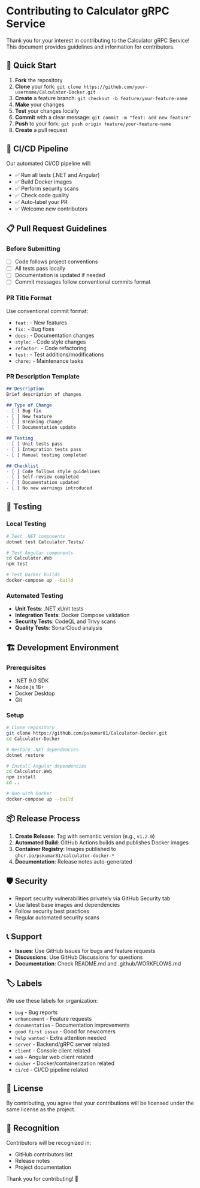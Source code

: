 # Contributing to Calculator gRPC Service

Thank you for your interest in contributing to the Calculator gRPC Service! This document provides guidelines and information for contributors.

## 🚀 Quick Start

1. **Fork** the repository
2. **Clone** your fork: `git clone https://github.com/your-username/Calculator-Docker.git`
3. **Create** a feature branch: `git checkout -b feature/your-feature-name`
4. **Make** your changes
5. **Test** your changes locally
6. **Commit** with a clear message: `git commit -m "feat: add new feature"`
7. **Push** to your fork: `git push origin feature/your-feature-name`
8. **Create** a pull request

## 🔄 CI/CD Pipeline

Our automated CI/CD pipeline will:
- ✅ Run all tests (.NET and Angular)
- ✅ Build Docker images
- ✅ Perform security scans
- ✅ Check code quality
- ✅ Auto-label your PR
- ✅ Welcome new contributors

## 📋 Pull Request Guidelines

### Before Submitting
- [ ] Code follows project conventions
- [ ] All tests pass locally
- [ ] Documentation is updated if needed
- [ ] Commit messages follow conventional commits format

### PR Title Format
Use conventional commit format:
- `feat:` - New features
- `fix:` - Bug fixes
- `docs:` - Documentation changes
- `style:` - Code style changes
- `refactor:` - Code refactoring
- `test:` - Test additions/modifications
- `chore:` - Maintenance tasks

### PR Description Template
```markdown
## Description
Brief description of changes

## Type of Change
- [ ] Bug fix
- [ ] New feature
- [ ] Breaking change
- [ ] Documentation update

## Testing
- [ ] Unit tests pass
- [ ] Integration tests pass
- [ ] Manual testing completed

## Checklist
- [ ] Code follows style guidelines
- [ ] Self-review completed
- [ ] Documentation updated
- [ ] No new warnings introduced
```

## 🧪 Testing

### Local Testing
```bash
# Test .NET components
dotnet test Calculator.Tests/

# Test Angular components
cd Calculator.Web
npm test

# Test Docker builds
docker-compose up --build
```

### Automated Testing
- **Unit Tests**: .NET xUnit tests
- **Integration Tests**: Docker Compose validation
- **Security Tests**: CodeQL and Trivy scans
- **Quality Tests**: SonarCloud analysis

## 🏗️ Development Environment

### Prerequisites
- .NET 9.0 SDK
- Node.js 18+
- Docker Desktop
- Git

### Setup
```bash
# Clone repository
git clone https://github.com/pskumar81/Calculator-Docker.git
cd Calculator-Docker

# Restore .NET dependencies
dotnet restore

# Install Angular dependencies
cd Calculator.Web
npm install
cd ..

# Run with Docker
docker-compose up --build
```

## 📦 Release Process

1. **Create Release**: Tag with semantic version (e.g., `v1.2.0`)
2. **Automated Build**: GitHub Actions builds and publishes Docker images
3. **Container Registry**: Images published to `ghcr.io/pskumar81/calculator-docker-*`
4. **Documentation**: Release notes auto-generated

## 🛡️ Security

- Report security vulnerabilities privately via GitHub Security tab
- Use latest base images and dependencies
- Follow security best practices
- Regular automated security scans

## 📞 Support

- **Issues**: Use GitHub Issues for bugs and feature requests
- **Discussions**: Use GitHub Discussions for questions
- **Documentation**: Check README.md and .github/WORKFLOWS.md

## 🏷️ Labels

We use these labels for organization:
- `bug` - Bug reports
- `enhancement` - Feature requests
- `documentation` - Documentation improvements
- `good first issue` - Good for newcomers
- `help wanted` - Extra attention needed
- `server` - Backend/gRPC server related
- `client` - Console client related
- `web` - Angular web client related
- `docker` - Docker/containerization related
- `ci/cd` - CI/CD pipeline related

## 📄 License

By contributing, you agree that your contributions will be licensed under the same license as the project.

## 🎉 Recognition

Contributors will be recognized in:
- GitHub contributors list
- Release notes
- Project documentation

Thank you for contributing! 🚀